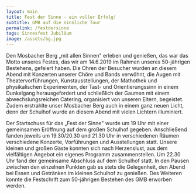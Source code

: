 ```yaml
---
layout: main
title: Fest der Sinne - ein voller Erfolg!
subtitle: GMB auf die sinnliche Tour
permalink: /festdersinne
tags: Sinnesfest Jubiläum
image: /assets/bg.jpg
---
```


Den Mosbacher Berg „mit allen Sinnen" erleben und genießen, das war das Motto unseres Festes, das wir am 14.6.2019 im Rahmen unseres 50-jährigen Bestehens, gefeiert haben. Die Ohren der Besucher wurden an diesem Abend mit Konzerten unserer Chöre und Bands verwöhnt, die Augen mit Theatervorführungen, Kunstausstellungen, der Mathothek und physikalischen Experimenten, der Tast- und Orientierungssinn in einem Dunkelgang herausgefordert und schließlich der Gaumen mit einem abwechslungsreichen Catering, organisiert von unseren Eltern, begeistet. Zudem erstrahlte unser Mosbacher Berg auch in einem ganz neuen Licht, denn der Schulhof wurde an diesem Abend mit vielen Lichtern illuminiert.

Der Startschuss für das „Fest der Sinne" wurde um 19 Uhr mit einer gemeinsamen Eröffnung auf dem großen Schulhof gegeben. Anschließend fanden jeweils um 19.30/20.30 und 21.30 Uhr in verschiedenen Räumen verschiedene Konzerte, Vorführungen und Ausstellungen statt. Unsere kleinen und großen Gäste konnten sich nach Herzenslust, aus dem vielfältigen Angebot ein eigenes Programm zusammenstellen. Um 22.30 Uhr fand der gemeinsame Abschluss auf dem Schulhof statt. In den Pausen zwischen den einzelnen Punkten gab es stets die Gelegenheit, den Abend bei Essen und Getränken im kleinen Schulhof zu genießen. Des Weiteren konnte die Festschrift zum 50-jährigen Bestehen des GMB erworben werden.

